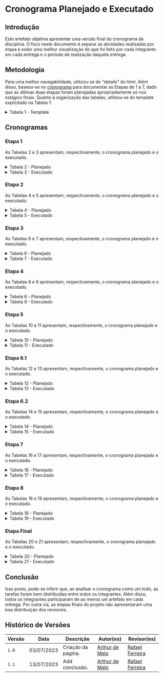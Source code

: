 # Cronograma Planejado e Executado

## Introdução

Este artefato objetiva apresentar uma versão final do cronograma da disciplina. O foco neste documento é separar as atividades realizadas por etapa e exibir uma melhor visualização do que foi feito por cada integrante em cada entrega e o período de realização daquela entrega.

## Metodologia

Para uma melhor navegabilidade, utilizou-se do "details" do html. Além disso, baseou-se no [cronograma](https://interacao-humano-computador.github.io/2023.1-BilheteriaDigital/planejamento/cronograma/) para documentar as Etapas de 1 a 7, dado que as últimas duas etapas foram planejadas apropriadamente só nos estágios finais. Quanto à organização das tabelas, utilizou-se do template explicitado na Tabela 1:

<details>

<summary> Tabela 1 - Template </summary>

<center>

<table>
    <tr>
        <td><b><a href = "https://github.com/arthurmlv">Arthur de Melo</b></td>
        <td><b><a href = "https://github.com/dougalvs">Douglas Alves</b></td>
        <td><b><a href = "https://github.com/g16c">Gabriel Campello</b></td>
        <td><b><a href = "https://github.com/manuziny">Geovanna Maciel</b></td>
        <td><b><a href = "https://github.com/mathonaut">Matheus Henrique</b></td>
        <td><b><a href = "https://github.com/rafaelclg0">Rafael Ferreira</b></td>
    </tr>
    <tr>
        <td><b>Execução</b></td>
        <td></td>
        <td></td>
        <td></td>
        <td>Início: <b>Data de início</b></td>
        <td>Fim: <b>Data de fim</b></td>
    </tr>
    <tr>
        <td>Atividade realizada(s).</td>
        <td>-</td>
        <td>-</td>
        <td>-</td>
        <td>-</td>
        <td>-</td>
    </tr>
    <tr>
        <td><b>Revisão</b></td>
        <td></td>
        <td></td>
        <td></td>
        <td>Início: <b>Data de início</b></td>
        <td>Fim: <b>Data de fim</b></td>
    </tr>
    <tr>
        <td>Atividade revisada(s).</td>
        <td>-</td></td>
        <td>-</td>
        <td>-</td>
        <td>-</td>
        <td>-</td>
    </tr>
</table>

<font>Fonte: <a href='https://github.com/arthurmlv'>Arthur de Melo</a></font>

</center>

</details>

## Cronogramas

### Etapa 1

As Tabelas 2 e 3 apresentam, respectivamente, o cronograma planejado e o executado.

<details>

<summary> Tabela 2 - Planejado </summary>

<center>

<table>
    <tr>
        <td><b><a href = "https://github.com/arthurmlv">Arthur de Melo</b></td>
        <td><b><a href = "https://github.com/dougalvs">Douglas Alves</b></td>
        <td><b><a href = "https://github.com/g16c">Gabriel Campello</b></td>
        <td><b><a href = "https://github.com/manuziny">Geovanna Maciel</b></td>
        <td><b><a href = "https://github.com/mathonaut">Matheus Henrique</b></td>
        <td><b><a href = "https://github.com/rafaelclg0">Rafael Ferreira</b></td>
    </tr>
    <tr>
        <td><b>Execução</b></td>
        <td></td>
        <td></td>
        <td></td>
        <td>Início: <b>28/03/2023</b></td>
        <td>Fim: <b>22/04/2023</b></td>
    </tr>
    <tr>
        <td><a href = "https://interacao-humano-computador.github.io/2023.1-BilheteriaDigital/planejamento/ferramentas/">Selecionar ferramentas do projeto</a>; <br> <a href = "https://interacao-humano-computador.github.io/2023.1-BilheteriaDigital/planejamento/sites-avaliados/">Selecionar site</a>.</td>
        <td><a href = "https://interacao-humano-computador.github.io/2023.1-BilheteriaDigital/planejamento/processo-design/">Processo de design</a>; <br> <a href = "https://interacao-humano-computador.github.io/2023.1-BilheteriaDigital/planejamento/sites-avaliados/">Selecionar site</a>.</td>
        <td><a href = "https://interacao-humano-computador.github.io/2023.1-BilheteriaDigital/planejamento/cronograma/">Criação do cronograma</a>; <br> <a href = "https://interacao-humano-computador.github.io/2023.1-BilheteriaDigital/">Documentar equipe</a>; <br> <a href = "">Selecionar site</a>.</td>
        <td><a href = "https://interacao-humano-computador.github.io/2023.1-BilheteriaDigital/planejamento/cronograma/">Criação do cronograma</a>; <br> <a href = "https://interacao-humano-computador.github.io/2023.1-BilheteriaDigital/planejamento/sites-avaliados/">Selecionar site</a>.</td>
        <td><a href = "https://interacao-humano-computador.github.io/2023.1-BilheteriaDigital/planejamento/processo-design/">Processo de design</a>; <br> <a href = "https://interacao-humano-computador.github.io/2023.1-BilheteriaDigital/planejamento/ferramentas/">Selecionar ferramentas do projeto</a>; <br> <a href = "https://interacao-humano-computador.github.io/2023.1-BilheteriaDigital/planejamento/sites-avaliados/">Selecionar site</a>.</td>
        <td><a href = "https://interacao-humano-computador.github.io/2023.1-BilheteriaDigital/">Implementar gitpage</a>; <br> <a href = "https://interacao-humano-computador.github.io/2023.1-BilheteriaDigital/planejamento/sites-avaliados/">Selecionar site</a>.</td>
    </tr>
    <tr>
        <td><b>Revisão</b></td>
        <td></td>
        <td></td>
        <td></td>
        <td>Início: <b>09/04/2023</b></td>
        <td>Fim: <b>23/04/2023</b></td>
    </tr>
    <tr>
        <td>-</td>
        <td><a href = "https://interacao-humano-computador.github.io/2023.1-BilheteriaDigital/planejamento/sites-avaliados/">Selecionar site</a>.</td></td>
        <td><a href = "https://interacao-humano-computador.github.io/2023.1-BilheteriaDigital/">Documentar equipe</a>.</td>
        <td><a href = "https://interacao-humano-computador.github.io/2023.1-BilheteriaDigital/">Implementar gitpage</a>; <br> <a href = "https://interacao-humano-computador.github.io/2023.1-BilheteriaDigital/planejamento/processo-design/">Processo de design</a>; <br> <a href = "https://interacao-humano-computador.github.io/2023.1-BilheteriaDigital/planejamento/ferramentas/">Selecionar ferramentas do projeto</a>.</td>
        <td><a href = "https://interacao-humano-computador.github.io/2023.1-BilheteriaDigital/planejamento/cronograma/">Criação do cronograma</a>.</td>
        <td><a href = "https://interacao-humano-computador.github.io/2023.1-BilheteriaDigital/planejamento/sites-avaliados/">Selecionar site</a>.</td>
    </tr>
</table>

<font>Fonte: <a href='https://github.com/arthurmlv'>Arthur de Melo</a></font>

</center>

</details>

<details>

<summary> Tabela 3 - Executado </summary>

<center>

<table>
    <tr>
        <td><b><a href = "https://github.com/arthurmlv">Arthur de Melo</b></td>
        <td><b><a href = "https://github.com/dougalvs">Douglas Alves</b></td>
        <td><b><a href = "https://github.com/g16c">Gabriel Campello</b></td>
        <td><b><a href = "https://github.com/manuziny">Geovanna Maciel</b></td>
        <td><b><a href = "https://github.com/mathonaut">Matheus Henrique</b></td>
        <td><b><a href = "https://github.com/rafaelclg0">Rafael Ferreira</b></td>
    </tr>
    <tr>
        <td><b>Execução</b><br><b>28/03-22/04</b></td>
        <td></td>
        <td></td>
        <td></td>
        <td>Início: <b>28/03/2023</b></td>
        <td>Fim: <b>22/04/2023</b></td>
    </tr>
    <tr>
        <td><a href = "https://interacao-humano-computador.github.io/2023.1-BilheteriaDigital/planejamento/metodologia/">Documentar metodologia</a>; <br> <a href = "https://interacao-humano-computador.github.io/2023.1-BilheteriaDigital/planejamento/ferramentas/">Selecionar ferramentas do projeto</a>; <br> <a href = "https://interacao-humano-computador.github.io/2023.1-BilheteriaDigital/planejamento/sites-avaliados/">Selecionar site</a>.</td>
        <td><a href = "https://interacao-humano-computador.github.io/2023.1-BilheteriaDigital/planejamento/processo-design/">Processo de design</a>; <br> <a href = "https://interacao-humano-computador.github.io/2023.1-BilheteriaDigital/planejamento/sites-avaliados/">Selecionar site</a>.</td>
        <td><a href = "https://interacao-humano-computador.github.io/2023.1-BilheteriaDigital/planejamento/cronograma/">Criação do cronograma</a>; <br> <a href = "https://interacao-humano-computador.github.io/2023.1-BilheteriaDigital/">Documentar equipe</a>; <br> <a href = "">Selecionar site</a>.</td>
        <td><a href = "https://interacao-humano-computador.github.io/2023.1-BilheteriaDigital/planejamento/cronograma/">Criação do cronograma</a>; <br> <a href = "https://interacao-humano-computador.github.io/2023.1-BilheteriaDigital/planejamento/sites-avaliados/">Selecionar site</a>.</td>
        <td><a href = "https://interacao-humano-computador.github.io/2023.1-BilheteriaDigital/planejamento/processo-design/">Processo de design</a>; <br> <a href = "https://interacao-humano-computador.github.io/2023.1-BilheteriaDigital/planejamento/ferramentas/">Selecionar ferramentas do projeto</a>; <br> <a href = "https://interacao-humano-computador.github.io/2023.1-BilheteriaDigital/planejamento/sites-avaliados/">Selecionar site</a>.</td>
        <td><a href = "https://interacao-humano-computador.github.io/2023.1-BilheteriaDigital/">Implementar gitpage</a>; <br> <a href = "https://interacao-humano-computador.github.io/2023.1-BilheteriaDigital/planejamento/sites-avaliados/">Selecionar site</a>.</td>
    </tr>
    <tr>
        <td><b>Revisão</b></td>
        <td></td>
        <td></td>
        <td></td>
        <td>Início: <b>09/04/2023</b></td>
        <td>Fim: <b>23/04/2023</b></td>
    </tr>
    <tr>
        <td>-</td>
        <td><a href = "https://interacao-humano-computador.github.io/2023.1-BilheteriaDigital/planejamento/sites-avaliados/">Selecionar site</a>.</td></td>
        <td><a href = "https://interacao-humano-computador.github.io/2023.1-BilheteriaDigital/">Documentar equipe</a>.</td>
        <td><a href = "https://interacao-humano-computador.github.io/2023.1-BilheteriaDigital/">Implementar gitpage</a>; <br> <a href = "https://interacao-humano-computador.github.io/2023.1-BilheteriaDigital/planejamento/processo-design/">Processo de design</a>; <br> <a href = "https://interacao-humano-computador.github.io/2023.1-BilheteriaDigital/planejamento/ferramentas/">Selecionar ferramentas do projeto</a>.</td>
        <td><a href = "https://interacao-humano-computador.github.io/2023.1-BilheteriaDigital/planejamento/metodologia/">Documentar metodologia</a>; <br> <a href = "https://interacao-humano-computador.github.io/2023.1-BilheteriaDigital/planejamento/cronograma/">Criação do cronograma</a>.</td>
        <td><a href = "https://interacao-humano-computador.github.io/2023.1-BilheteriaDigital/planejamento/metodologia/">Documentar metodologia</a>; <br> <a href = "https://interacao-humano-computador.github.io/2023.1-BilheteriaDigital/planejamento/sites-avaliados/">Selecionar site</a>.</td>
    </tr>

</table>

<font>Fonte: <a href='https://github.com/arthurmlv'>Arthur de Melo</a></font>

</center>

</details>

### Etapa 2

As Tabelas 4 e 5 apresentam, respectivamente, o cronograma planejado e o executado.

<details>

<summary> Tabela 4 - Planejado </summary>

<center>

<table>
    <tr>
        <td><b><a href = "https://github.com/arthurmlv">Arthur de Melo</b></td>
        <td><b><a href = "https://github.com/dougalvs">Douglas Alves</b></td>
        <td><b><a href = "https://github.com/g16c">Gabriel Campello</b></td>
        <td><b><a href = "https://github.com/manuziny">Geovanna Maciel</b></td>
        <td><b><a href = "https://github.com/mathonaut">Matheus Henrique</b></td>
        <td><b><a href = "https://github.com/rafaelclg0">Rafael Ferreira</b></td>
    </tr>
    <tr>
        <td><b>Execução</b></td>
        <td></td>
        <td></td>
        <td></td>
        <td>Início: <b>21/04/2023</b></td>
        <td>Fim: <b>01/05/2023</b></td>
    </tr>
    <tr>
        <td><a href = "https://interacao-humano-computador.github.io/2023.1-BilheteriaDigital/analise-de-requisitos/aspectos-eticos/">Aspectos éticos</a>.</td>
        <td><a href = "https://interacao-humano-computador.github.io/2023.1-BilheteriaDigital/analise-de-requisitos/aspectos-eticos/">Aspectos éticos</a>; <br> <a href = "https://interacao-humano-computador.github.io/2023.1-BilheteriaDigital/analise-de-requisitos/analise-de-tarefas/hta/">Análise de tarefas</a>.</td>
        <td><a href = "https://interacao-humano-computador.github.io/2023.1-BilheteriaDigital/analise-de-requisitos/personas/">Personas</a>.</td>
        <td><a href = "https://interacao-humano-computador.github.io/2023.1-BilheteriaDigital/analise-de-requisitos/perfil-usuario/">Perfil de usuário</a>; <br> <a href = "https://interacao-humano-computador.github.io/2023.1-BilheteriaDigital/analise-de-requisitos/analise-de-tarefas/hta/">Análise de tarefas</a>. </td>
        <td><a href = "https://interacao-humano-computador.github.io/2023.1-BilheteriaDigital/analise-de-requisitos/aspectos-eticos/">Aspectos éticos</a>.</td>
        <td><a href = "https://interacao-humano-computador.github.io/2023.1-BilheteriaDigital/analise-de-requisitos/personas/">Personas</a>.</td>
    </tr>
    <tr>
        <td><b>Revisão</b></td>
        <td></td>
        <td></td>
        <td></td>
        <td>Início: <b>24/04/2023</b></td>
        <td>Fim: <b>02/05/2023</b></td>
    </tr>
    <tr>
        <td><a href = "https://interacao-humano-computador.github.io/2023.1-BilheteriaDigital/analise-de-requisitos/analise-de-tarefas/hta/">Análise de tarefas</a>.</td>
        <td><a href = "https://interacao-humano-computador.github.io/2023.1-BilheteriaDigital/analise-de-requisitos/perfil-usuario/">Perfil de usuário</a>.</td>
        <td><a href = "https://interacao-humano-computador.github.io/2023.1-BilheteriaDigital/analise-de-requisitos/aspectos-eticos/">Aspectos éticos</a>.</td>
        <td><a href = "https://interacao-humano-computador.github.io/2023.1-BilheteriaDigital/analise-de-requisitos/aspectos-eticos/">Aspectos éticos</a>.</td>
        <td><a href = "https://interacao-humano-computador.github.io/2023.1-BilheteriaDigital/analise-de-requisitos/personas/">Personas</a>.</td>
        <td>-</td>
    </tr>
</table>

<font>Fonte: <a href='https://github.com/arthurmlv'>Arthur de Melo</a></font>

</center>

</details>

<details>

<summary> Tabela 5 - Executado </summary>

<center>

<table>
    <tr>
        <td><b><a href = "https://github.com/arthurmlv">Arthur de Melo</b></td>
        <td><b><a href = "https://github.com/dougalvs">Douglas Alves</b></td>
        <td><b><a href = "https://github.com/g16c">Gabriel Campello</b></td>
        <td><b><a href = "https://github.com/manuziny">Geovanna Maciel</b></td>
        <td><b><a href = "https://github.com/mathonaut">Matheus Henrique</b></td>
        <td><b><a href = "https://github.com/rafaelclg0">Rafael Ferreira</b></td>
    </tr>
    <tr>
        <td><b>Execução</b></td>
        <td></td>
        <td></td>
        <td></td>
        <td>Início: <b>01/05/2023</b></td>
        <td>Fim: <b>07/05/2023</b></td>
    </tr>
    <tr>
        <td><a href = "https://interacao-humano-computador.github.io/2023.1-BilheteriaDigital/analise-de-requisitos/aspectos-eticos/">Aspectos éticos</a>.</td>
        <td><a href = "https://interacao-humano-computador.github.io/2023.1-BilheteriaDigital/analise-de-requisitos/aspectos-eticos/">Aspectos éticos</a>; <br> <a href = "https://interacao-humano-computador.github.io/2023.1-BilheteriaDigital/analise-de-requisitos/analise-de-tarefas/hta/">Análise de tarefas HTA e GOMS</a>.</td>
        <td><a href = "https://interacao-humano-computador.github.io/2023.1-BilheteriaDigital/analise-de-requisitos/aspectos-eticos/">Aspectos éticos</a>; <br> <a href = "https://interacao-humano-computador.github.io/2023.1-BilheteriaDigital/analise-de-requisitos/perfil-usuario/">Perfil de usuário</a>.</td>
        <td><a href = "https://interacao-humano-computador.github.io/2023.1-BilheteriaDigital/analise-de-requisitos/analise-de-tarefas/hta/">Análise de tarefas HTA e GOMS</a>; <br> <a href = "https://interacao-humano-computador.github.io/2023.1-BilheteriaDigital/analise-de-requisitos/perfil-usuario/">Perfil de usuário</a>.</td>
        <td><a href = "https://interacao-humano-computador.github.io/2023.1-BilheteriaDigital/analise-de-requisitos/personas/">Personas</a>.</td>
        <td><a href = "https://interacao-humano-computador.github.io/2023.1-BilheteriaDigital/analise-de-requisitos/personas/">Personas</a>.</td>
    </tr>
    <tr>
        <td><b>Revisão</b></td>
        <td></td>
        <td></td>
        <td></td>
        <td>Início: <b>03/05/2023</b></td>
        <td>Fim: <b>08/05/2023</b></td>
    </tr>
    <tr>
        <td><a href = "https://interacao-humano-computador.github.io/2023.1-BilheteriaDigital/analise-de-requisitos/analise-de-tarefas/hta/">Análise de tarefas HTA e GOMS</a>.</td>
        <td>-</td>
        <td>-</td>
        <td><a href = "https://interacao-humano-computador.github.io/2023.1-BilheteriaDigital/analise-de-requisitos/personas/">Personas</a>.</td>
        <td><a href = "https://interacao-humano-computador.github.io/2023.1-BilheteriaDigital/analise-de-requisitos/aspectos-eticos/">Aspectos éticos</a>.</td>
        <td><a href = "https://interacao-humano-computador.github.io/2023.1-BilheteriaDigital/analise-de-requisitos/perfil-usuario/">Perfil de usuário</a>.</td>
    </tr>
</table>

<font>Fonte: <a href='https://github.com/arthurmlv'>Arthur de Melo</a></font>

</center>

</details>

### Etapa 3

As Tabelas 6 e 7 apresentam, respectivamente, o cronograma planejado e o executado.

<details>

<summary> Tabela 6 - Planejado </summary>

<center>

<table>
    <tr>
        <td><b><a href = "https://github.com/arthurmlv">Arthur de Melo</b></td>
        <td><b><a href = "https://github.com/dougalvs">Douglas Alves</b></td>
        <td><b><a href = "https://github.com/g16c">Gabriel Campello</b></td>
        <td><b><a href = "https://github.com/manuziny">Geovanna Maciel</b></td>
        <td><b><a href = "https://github.com/mathonaut">Matheus Henrique</b></td>
        <td><b><a href = "https://github.com/rafaelclg0">Rafael Ferreira</b></td>
    </tr>
    <tr>
        <td><b>Execução</b></td>
        <td></td>
        <td></td>
        <td></td>
        <td>Início: <b>10/05/2023</b></td>
        <td>Fim: <b>14/05/2023</b></td>
    </tr>
    <tr>
        <td><a href = "https://interacao-humano-computador.github.io/2023.1-BilheteriaDigital/analise-de-requisitos/principios/">Princípios gerais</a>.</td>
        <td><a href = "https://interacao-humano-computador.github.io/2023.1-BilheteriaDigital/analise-de-requisitos/guia-de-estilo/">Guia de estilo</a>.</td>
        <td><a href = "https://interacao-humano-computador.github.io/2023.1-BilheteriaDigital/analise-de-requisitos/principios/">Princípios gerais</a>.</td>
        <td><a href = "https://interacao-humano-computador.github.io/2023.1-BilheteriaDigital/analise-de-requisitos/guia-de-estilo/">Guia de estilo</a>.</td>
        <td><a href = "https://interacao-humano-computador.github.io/2023.1-BilheteriaDigital/analise-de-requisitos/metas-usabilidade/">Metas de usabilidade</a>.</td>
        <td><a href = "https://interacao-humano-computador.github.io/2023.1-BilheteriaDigital/analise-de-requisitos/metas-usabilidade/">Metas de usabilidade</a>.</td>
    </tr>
    <tr>
        <td><b>Revisão</b></td>
        <td></td>
        <td></td>
        <td></td>
        <td>Início: <b>13/05/2023</b></td>
        <td>Fim: <b>15/05/2023</b></td>
    </tr>
    <tr>
        <td><a href = "https://interacao-humano-computador.github.io/2023.1-BilheteriaDigital/analise-de-requisitos/metas-usabilidade/">Metas de usabilidade</a>.</td>
        <td><a href = "https://interacao-humano-computador.github.io/2023.1-BilheteriaDigital/analise-de-requisitos/principios/">Princípios gerais</a>.</td>
        <td><a href = "https://interacao-humano-computador.github.io/2023.1-BilheteriaDigital/analise-de-requisitos/metas-usabilidade/">Metas de usabilidade</a>.</td>
        <td><a href = "https://interacao-humano-computador.github.io/2023.1-BilheteriaDigital/analise-de-requisitos/principios/">Princípios gerais</a>.</td>
        <td><a href = "https://interacao-humano-computador.github.io/2023.1-BilheteriaDigital/analise-de-requisitos/guia-de-estilo/">Guia de estilo</a>.</td>
        <td><a href = "https://interacao-humano-computador.github.io/2023.1-BilheteriaDigital/analise-de-requisitos/guia-de-estilo/">Guia de estilo</a>.</td>
    </tr>
</table>

<font>Fonte: <a href='https://github.com/arthurmlv'>Arthur de Melo</a></font>

</center>

</details>

<details>

<summary> Tabela 7 - Executado </summary>

<center>

<table>
    <tr>
        <td><b><a href = "https://github.com/arthurmlv">Arthur de Melo</b></td>
        <td><b><a href = "https://github.com/dougalvs">Douglas Alves</b></td>
        <td><b><a href = "https://github.com/g16c">Gabriel Campello</b></td>
        <td><b><a href = "https://github.com/manuziny">Geovanna Maciel</b></td>
        <td><b><a href = "https://github.com/mathonaut">Matheus Henrique</b></td>
        <td><b><a href = "https://github.com/rafaelclg0">Rafael Ferreira</b></td>
    </tr>
    <tr>
        <td><b>Execução</b></td>
        <td></td>
        <td></td>
        <td></td>
        <td>Início: <b>10/05/2023</b></td>
        <td>Fim: <b>14/05/2023</b></td>
    </tr>
        <td><a href = "https://interacao-humano-computador.github.io/2023.1-BilheteriaDigital/analise-de-requisitos/principios/">Princípios gerais</a>.</td>
        <td><a href = "https://interacao-humano-computador.github.io/2023.1-BilheteriaDigital/analise-de-requisitos/guia-de-estilo/">Guia de estilo</a>.</td>
        <td><a href = "https://interacao-humano-computador.github.io/2023.1-BilheteriaDigital/analise-de-requisitos/principios/">Princípios gerais</a>.</td>
        <td><a href = "https://interacao-humano-computador.github.io/2023.1-BilheteriaDigital/analise-de-requisitos/guia-de-estilo/">Guia de estilo</a>.</td>
        <td><a href = "https://interacao-humano-computador.github.io/2023.1-BilheteriaDigital/analise-de-requisitos/metas-usabilidade/">Metas de usabilidade</a>.</td>
        <td><a href = "https://interacao-humano-computador.github.io/2023.1-BilheteriaDigital/analise-de-requisitos/metas-usabilidade/">Metas de usabilidade</a>.</td>
    </tr>
    <tr>
        <td><b>Revisão</b></td>
        <td></td>
        <td></td>
        <td></td>
        <td>Início: <b>13/05/2023</b></td>
        <td>Fim: <b>15/05/2023</b></td>
    </tr>
    <tr>
        <td><a href = "https://interacao-humano-computador.github.io/2023.1-BilheteriaDigital/analise-de-requisitos/metas-usabilidade/">Metas de usabilidade</a>.</td>
        <td><a href = "https://interacao-humano-computador.github.io/2023.1-BilheteriaDigital/analise-de-requisitos/principios/">Princípios gerais</a>.</td>
        <td><a href = "https://interacao-humano-computador.github.io/2023.1-BilheteriaDigital/analise-de-requisitos/metas-usabilidade/">Metas de usabilidade</a>.</td>
        <td><a href = "https://interacao-humano-computador.github.io/2023.1-BilheteriaDigital/analise-de-requisitos/principios/">Princípios gerais</a>.</td>
        <td><a href = "https://interacao-humano-computador.github.io/2023.1-BilheteriaDigital/analise-de-requisitos/guia-de-estilo/">Guia de estilo</a>.</td>
        <td><a href = "https://interacao-humano-computador.github.io/2023.1-BilheteriaDigital/analise-de-requisitos/guia-de-estilo/">Guia de estilo</a>.</td>
    </tr>
</table>

<font>Fonte: <a href='https://github.com/arthurmlv'>Arthur de Melo</a></font>

</center>

</details>

### Etapa 4

As Tabelas 8 e 9 apresentam, respectivamente, o cronograma planejado e o executado.

<details>

<summary> Tabela 8 - Planejado </summary>

<center>

<table>
    <tr>
        <td><b><a href = "https://github.com/arthurmlv">Arthur de Melo</b></td>
        <td><b><a href = "https://github.com/dougalvs">Douglas Alves</b></td>
        <td><b><a href = "https://github.com/g16c">Gabriel Campello</b></td>
        <td><b><a href = "https://github.com/manuziny">Geovanna Maciel</b></td>
        <td><b><a href = "https://github.com/mathonaut">Matheus Henrique</b></td>
        <td><b><a href = "https://github.com/rafaelclg0">Rafael Ferreira</b></td>
    </tr>
    <tr>
        <td><b>Execução</b></td>
        <td></td>
        <td></td>
        <td></td>
        <td>Início: <b>28/03/2023</b></td>
        <td>Fim: <b>22/04/2023</b></td>
    </tr>
    <tr>
        <td><a href = "https://interacao-humano-computador.github.io/2023.1-BilheteriaDigital/design-avaliacao-desenvolvimento/nivel-1/storyboard-dad/planejamento-avaliavao-sb/">Planejamento da avaliação do storyboard</a>.</td>
        <td><a href = "https://interacao-humano-computador.github.io/2023.1-BilheteriaDigital/design-avaliacao-desenvolvimento/nivel-1/storyboard-dad/planejamento-relato-resultados-sb/">Planejamento do relato dos resultados do storyboard</a>.</td>
        <td><a href = "https://interacao-humano-computador.github.io/2023.1-BilheteriaDigital/design-avaliacao-desenvolvimento/nivel-1/storyboard-dad/planejamento-relato-resultados-sb/">Planejamento do relato dos resultados do storyboard</a>.</td>
        <td><a href = "https://interacao-humano-computador.github.io/2023.1-BilheteriaDigital/design-avaliacao-desenvolvimento/nivel-1/analise-de-tarefas-dad/planejamento-avaliavao-at/">Planejamento da avaliação da análise de tarefas</a>; <br> <a href = "https://interacao-humano-computador.github.io/2023.1-BilheteriaDigital/design-avaliacao-desenvolvimento/nivel-1/analise-de-tarefas-dad/planejamento-relato-resultados-at/">Planejamento do relato dos resultados da avaliação da análise de tarefas</a>.</td>
        <td><a href = "https://interacao-humano-computador.github.io/2023.1-BilheteriaDigital/design-avaliacao-desenvolvimento/nivel-1/analise-de-tarefas-dad/planejamento-avaliavao-at/">Planejamento da avaliação da análise de tarefas</a>.</td>
        <td><a href = "https://interacao-humano-computador.github.io/2023.1-BilheteriaDigital/design-avaliacao-desenvolvimento/nivel-1/storyboard-dad/planejamento-avaliavao-sb/">Planejamento da avaliação do storyboard</a>.</td>
    </tr>
    <tr>
        <td><b>Revisão</b></td>
        <td></td>
        <td></td>
        <td></td>
        <td>Início: <b>09/04/2023</b></td>
        <td>Fim: <b>23/04/2023</b></td>
    </tr>
    <tr>
        <td><a href = "https://interacao-humano-computador.github.io/2023.1-BilheteriaDigital/design-avaliacao-desenvolvimento/nivel-1/analise-de-tarefas-dad/planejamento-avaliavao-at/">Planejamento da avaliação da análise de tarefas</a>.</td>
        <td><a href = "https://interacao-humano-computador.github.io/2023.1-BilheteriaDigital/design-avaliacao-desenvolvimento/nivel-1/storyboard-dad/planejamento-avaliavao-sb/">Planejamento da avaliação do storyboard</a>.</td>
        <td><a href = "https://interacao-humano-computador.github.io/2023.1-BilheteriaDigital/design-avaliacao-desenvolvimento/nivel-1/storyboard-dad/planejamento-avaliavao-sb/">Planejamento da avaliação do storyboard</a>.</td>
        <td><a href = "https://interacao-humano-computador.github.io/2023.1-BilheteriaDigital/design-avaliacao-desenvolvimento/nivel-1/storyboard-dad/planejamento-relato-resultados-sb/">Planejamento do relato dos resultados do storyboard</a>.</td>
        <td><a href = "https://interacao-humano-computador.github.io/2023.1-BilheteriaDigital/design-avaliacao-desenvolvimento/nivel-1/analise-de-tarefas-dad/planejamento-relato-resultados-at/">Planejamento do relato dos resultados da avaliação da análise de tarefas</a>.</td>
        <td><a href = "https://interacao-humano-computador.github.io/2023.1-BilheteriaDigital/design-avaliacao-desenvolvimento/nivel-1/analise-de-tarefas-dad/planejamento-avaliavao-at/">Planejamento da avaliação da análise de tarefas</a>; <a href = "https://interacao-humano-computador.github.io/2023.1-BilheteriaDigital/design-avaliacao-desenvolvimento/nivel-1/storyboard-dad/planejamento-relato-resultados-sb/">Planejamento do relato dos resultados do storyboard</a>.</td>
    </tr>
</table>

<font>Fonte: <a href='https://github.com/arthurmlv'>Arthur de Melo</a></font>

</center>

</details>

<details>

<summary> Tabela 9 - Executado </summary>

<center>

<table>
    <tr>
        <td><b><a href = "https://github.com/arthurmlv">Arthur de Melo</b></td>
        <td><b><a href = "https://github.com/dougalvs">Douglas Alves</b></td>
        <td><b><a href = "https://github.com/g16c">Gabriel Campello</b></td>
        <td><b><a href = "https://github.com/manuziny">Geovanna Maciel</b></td>
        <td><b><a href = "https://github.com/mathonaut">Matheus Henrique</b></td>
        <td><b><a href = "https://github.com/rafaelclg0">Rafael Ferreira</b></td>
    </tr>
    <tr>
        <td><b>Execução</b></td>
        <td></td>
        <td></td>
        <td></td>
        <td>Início: <b>28/03/2023</b></td>
        <td>Fim: <b>22/04/2023</b></td>
    </tr>
    <tr>
        <td><a href = "https://interacao-humano-computador.github.io/2023.1-BilheteriaDigital/design-avaliacao-desenvolvimento/nivel-1/storyboard-dad/planejamento-avaliavao-sb/">Planejamento da avaliação do storyboard</a>.</td>
        <td><a href = "https://interacao-humano-computador.github.io/2023.1-BilheteriaDigital/design-avaliacao-desenvolvimento/nivel-1/storyboard-dad/planejamento-relato-resultados-sb/">Planejamento do relato dos resultados do storyboard</a>.</td>
        <td><a href = "https://interacao-humano-computador.github.io/2023.1-BilheteriaDigital/design-avaliacao-desenvolvimento/nivel-1/storyboard-dad/planejamento-relato-resultados-sb/">Planejamento do relato dos resultados do storyboard</a>.</td>
        <td><a href = "https://interacao-humano-computador.github.io/2023.1-BilheteriaDigital/design-avaliacao-desenvolvimento/nivel-1/analise-de-tarefas-dad/planejamento-avaliavao-at/">Planejamento da avaliação da análise de tarefas</a>; <br> <a href = "https://interacao-humano-computador.github.io/2023.1-BilheteriaDigital/design-avaliacao-desenvolvimento/nivel-1/analise-de-tarefas-dad/planejamento-relato-resultados-at/">Planejamento do relato dos resultados da avaliação da análise de tarefas</a>.</td>
        <td><a href = "https://interacao-humano-computador.github.io/2023.1-BilheteriaDigital/design-avaliacao-desenvolvimento/nivel-1/analise-de-tarefas-dad/planejamento-avaliavao-at/">Planejamento da avaliação da análise de tarefas</a>.</td>
        <td><a href = "https://interacao-humano-computador.github.io/2023.1-BilheteriaDigital/design-avaliacao-desenvolvimento/nivel-1/storyboard-dad/planejamento-avaliavao-sb/">Planejamento da avaliação do storyboard</a>.</td>
    </tr>
    <tr>
        <td><b>Revisão</b></td>
        <td></td>
        <td></td>
        <td></td>
        <td>Início: <b>09/04/2023</b></td>
        <td>Fim: <b>23/04/2023</b></td>
    </tr>
    <tr>
        <td><a href = "https://interacao-humano-computador.github.io/2023.1-BilheteriaDigital/design-avaliacao-desenvolvimento/nivel-1/analise-de-tarefas-dad/planejamento-avaliavao-at/">Planejamento da avaliação da análise de tarefas</a>.</td>
        <td><a href = "https://interacao-humano-computador.github.io/2023.1-BilheteriaDigital/design-avaliacao-desenvolvimento/nivel-1/storyboard-dad/planejamento-avaliavao-sb/">Planejamento da avaliação do storyboard</a>.</td>
        <td><a href = "https://interacao-humano-computador.github.io/2023.1-BilheteriaDigital/design-avaliacao-desenvolvimento/nivel-1/storyboard-dad/planejamento-avaliavao-sb/">Planejamento da avaliação do storyboard</a>.</td>
        <td><a href = "https://interacao-humano-computador.github.io/2023.1-BilheteriaDigital/design-avaliacao-desenvolvimento/nivel-1/storyboard-dad/planejamento-relato-resultados-sb/">Planejamento do relato dos resultados do storyboard</a>.</td>
        <td><a href = "https://interacao-humano-computador.github.io/2023.1-BilheteriaDigital/design-avaliacao-desenvolvimento/nivel-1/analise-de-tarefas-dad/planejamento-relato-resultados-at/">Planejamento do relato dos resultados da avaliação da análise de tarefas</a>.</td>
        <td><a href = "https://interacao-humano-computador.github.io/2023.1-BilheteriaDigital/design-avaliacao-desenvolvimento/nivel-1/analise-de-tarefas-dad/planejamento-avaliavao-at/">Planejamento da avaliação da análise de tarefas</a>; <a href = "https://interacao-humano-computador.github.io/2023.1-BilheteriaDigital/design-avaliacao-desenvolvimento/nivel-1/storyboard-dad/planejamento-relato-resultados-sb/">Planejamento do relato dos resultados do storyboard</a>.</td>
    </tr>
</table>

<font>Fonte: <a href='https://github.com/arthurmlv'>Arthur de Melo</a></font>

</center>

</details>


### Etapa 5

As Tabelas 10 e 11 apresentam, respectivamente, o cronograma planejado e o executado.

<details>

<summary> Tabela 10 - Planejado </summary>

<center>

<table>
    <tr>
        <td><b><a href = "https://github.com/arthurmlv">Arthur de Melo</b></td>
        <td><b><a href = "https://github.com/dougalvs">Douglas Alves</b></td>
        <td><b><a href = "https://github.com/g16c">Gabriel Campello</b></td>
        <td><b><a href = "https://github.com/manuziny">Geovanna Maciel</b></td>
        <td><b><a href = "https://github.com/mathonaut">Matheus Henrique</b></td>
        <td><b><a href = "https://github.com/rafaelclg0">Rafael Ferreira</b></td>
    </tr>
    <tr>
        <td><b>Execução</b></td>
        <td></td>
        <td></td>
        <td></td>
        <td>Início: <b>23/05/2023</b></td>
        <td>Fim: <b>28/05/2023</b></td>
    </tr>
    <tr>
        <td><a href = "https://interacao-humano-computador.github.io/2023.1-BilheteriaDigital/design-avaliacao-desenvolvimento/nivel-2/prototipo-papel-dad/planejamento-relato-resultados-pp/">Planejamento do relato de resultados da avaliação do protótipo de papel</a>.</td>
        <td><a href = "https://interacao-humano-computador.github.io/2023.1-BilheteriaDigital/design-avaliacao-desenvolvimento/nivel-2/prototipo-papel-dad/planejamento-avaliacao-pp/">Planejamento da avaliação do protótipo de papel</a>.</td>
        <td><a href = "https://interacao-humano-computador.github.io/2023.1-BilheteriaDigital/design-avaliacao-desenvolvimento/nivel-1/storyboard-dad/relato-resultado-storyboard/#metodo-de-avaliacao">Relato dos resultados do storyboard</a>.</td>
        <td><a href = "https://interacao-humano-computador.github.io/2023.1-BilheteriaDigital/design-avaliacao-desenvolvimento/nivel-1/analise-de-tarefas-dad/resultado-relato-analise-de-tarefas/">Relato dos resultados da análise de tarefas</a>.</td>
        <td><a href = "https://interacao-humano-computador.github.io/2023.1-BilheteriaDigital/design-avaliacao-desenvolvimento/nivel-1/analise-de-tarefas-dad/resultado-relato-analise-de-tarefas/">Relato dos resultados da análise de tarefas</a>.</td>
        <td><a href = "https://interacao-humano-computador.github.io/2023.1-BilheteriaDigital/design-avaliacao-desenvolvimento/nivel-2/prototipo-papel-dad/planejamento-avaliacao-pp/">Planejamento da avaliação do protótipo de papel</a>.</td>
    </tr>
    <tr>
        <td><b>Revisão</b></td>
        <td></td>
        <td></td>
        <td></td>
        <td>Início: <b>24/05/2023</b></td>
        <td>Fim: <b>29/05/2023</b></td>
    </tr>
    <tr>
        <td><a href = "https://interacao-humano-computador.github.io/2023.1-BilheteriaDigital/design-avaliacao-desenvolvimento/nivel-1/storyboard-dad/relato-resultado-storyboard/#metodo-de-avaliacao">Relato do resultado do storyboard</a>.</td>
        <td><a href = "https://interacao-humano-computador.github.io/2023.1-BilheteriaDigital/design-avaliacao-desenvolvimento/nivel-1/analise-de-tarefas-dad/resultado-relato-analise-de-tarefas/">Relato dos resultados da análise de tarefas</a>.</td>
        <td><a href = "https://interacao-humano-computador.github.io/2023.1-BilheteriaDigital/design-avaliacao-desenvolvimento/nivel-2/prototipo-papel-dad/planejamento-relato-resultados-pp/">Planejamento do relato de resultados da avaliação do protótipo de papel</a>.</td>
        <td><a href = "https://interacao-humano-computador.github.io/2023.1-BilheteriaDigital/design-avaliacao-desenvolvimento/nivel-2/prototipo-papel-dad/planejamento-avaliacao-pp/">Planejamento da avaliação do protótipo de papel</a>.</td>
        <td><a href = "https://interacao-humano-computador.github.io/2023.1-BilheteriaDigital/design-avaliacao-desenvolvimento/nivel-2/prototipo-papel-dad/planejamento-avaliacao-pp/">Planejamento da avaliação do protótipo de papel</a>.</td>
        <td><a href = "https://interacao-humano-computador.github.io/2023.1-BilheteriaDigital/design-avaliacao-desenvolvimento/nivel-1/analise-de-tarefas-dad/resultado-relato-analise-de-tarefas/">Relato dos resultados da análise de tarefas</a>.</td>
    </tr>
</table>

<font>Fonte: <a href='https://github.com/arthurmlv'>Arthur de Melo</a></font>

</center>

</details>

<details>

<summary> Tabela 11 - Executado </summary>

<center>

<table>
    <tr>
        <td><b><a href = "https://github.com/arthurmlv">Arthur de Melo</b></td>
        <td><b><a href = "https://github.com/dougalvs">Douglas Alves</b></td>
        <td><b><a href = "https://github.com/g16c">Gabriel Campello</b></td>
        <td><b><a href = "https://github.com/manuziny">Geovanna Maciel</b></td>
        <td><b><a href = "https://github.com/mathonaut">Matheus Henrique</b></td>
        <td><b><a href = "https://github.com/rafaelclg0">Rafael Ferreira</b></td>
    </tr>
    <tr>
        <td><b>Execução</b></td>
        <td></td>
        <td></td>
        <td></td>
        <td>Início: <b>23/05/2023</b></td>
        <td>Fim: <b>29/05/2023</b></td>
    </tr>
    <tr>
        <td><a href = "https://interacao-humano-computador.github.io/2023.1-BilheteriaDigital/design-avaliacao-desenvolvimento/nivel-2/prototipo-papel-dad/planejamento-relato-resultados-pp/">Planejamento do relato de resultados da avaliação do protótipo de papel</a>.</td>
        <td><a href = "https://interacao-humano-computador.github.io/2023.1-BilheteriaDigital/design-avaliacao-desenvolvimento/nivel-2/prototipo-papel-dad/planejamento-avaliacao-pp/">Planejamento da avaliação do protótipo de papel</a>.</td>
        <td><a href = "https://interacao-humano-computador.github.io/2023.1-BilheteriaDigital/design-avaliacao-desenvolvimento/nivel-1/storyboard-dad/relato-resultado-storyboard/#metodo-de-avaliacao">Relato dos resultados do storyboard</a>.</td>
        <td><a href = "https://interacao-humano-computador.github.io/2023.1-BilheteriaDigital/design-avaliacao-desenvolvimento/nivel-1/analise-de-tarefas-dad/resultado-relato-analise-de-tarefas/">Relato dos resultados da análise de tarefas</a>.</td>
        <td><a href = "https://interacao-humano-computador.github.io/2023.1-BilheteriaDigital/design-avaliacao-desenvolvimento/nivel-1/analise-de-tarefas-dad/resultado-relato-analise-de-tarefas/">Relato dos resultados da análise de tarefas</a>; <br> <a href = "https://interacao-humano-computador.github.io/2023.1-BilheteriaDigital/design-avaliacao-desenvolvimento/nivel-2/prototipo-papel-dad/planejamento-relato-resultados-pp/">Planejamento do relato de resultados da avaliação do protótipo de papel</a>.</td>
        <td><a href = "https://interacao-humano-computador.github.io/2023.1-BilheteriaDigital/design-avaliacao-desenvolvimento/nivel-2/prototipo-papel-dad/planejamento-avaliacao-pp/">Planejamento da avaliação do protótipo de papel</a>.</td>
    </tr>
    <tr>
        <td><b>Revisão</b></td>
        <td></td>
        <td></td>
        <td></td>
        <td>Início: <b>28/05/2023</b></td>
        <td>Fim: <b>30/05/2023</b></td>
    </tr>
    <tr>
        <td><a href = "https://interacao-humano-computador.github.io/2023.1-BilheteriaDigital/design-avaliacao-desenvolvimento/nivel-1/storyboard-dad/relato-resultado-storyboard/#metodo-de-avaliacao">Relato do resultado do storyboard</a>.</td>
        <td><a href = "https://interacao-humano-computador.github.io/2023.1-BilheteriaDigital/design-avaliacao-desenvolvimento/nivel-1/analise-de-tarefas-dad/resultado-relato-analise-de-tarefas/">Relato dos resultados da análise de tarefas</a>.</td>
        <td><a href = "https://interacao-humano-computador.github.io/2023.1-BilheteriaDigital/design-avaliacao-desenvolvimento/nivel-2/prototipo-papel-dad/planejamento-relato-resultados-pp/">Planejamento do relato de resultados da avaliação do protótipo de papel</a>.</td>
        <td><a href = "https://interacao-humano-computador.github.io/2023.1-BilheteriaDigital/design-avaliacao-desenvolvimento/nivel-2/prototipo-papel-dad/planejamento-avaliacao-pp/">Planejamento da avaliação do protótipo de papel</a>.</td>
        <td><a href = "https://interacao-humano-computador.github.io/2023.1-BilheteriaDigital/design-avaliacao-desenvolvimento/nivel-2/prototipo-papel-dad/planejamento-avaliacao-pp/">Planejamento da avaliação do protótipo de papel</a>.</td>
        <td><a href = "https://interacao-humano-computador.github.io/2023.1-BilheteriaDigital/design-avaliacao-desenvolvimento/nivel-1/analise-de-tarefas-dad/resultado-relato-analise-de-tarefas/">Relato dos resultados da análise de tarefas</a>.</td>
    </tr>
</table>

<font>Fonte: <a href='https://github.com/arthurmlv'>Arthur de Melo</a></font>

</center>

</details>

### Etapa 6.1

As Tabelas 12 e 13 apresentam, respectivamente, o cronograma planejado e o executado.

<details>

<summary> Tabela 12 - Planejado </summary>

<center>

<table>
    <tr>
        <td><b><a href = "https://github.com/arthurmlv">Arthur de Melo</b></td>
        <td><b><a href = "https://github.com/dougalvs">Douglas Alves</b></td>
        <td><b><a href = "https://github.com/g16c">Gabriel Campello</b></td>
        <td><b><a href = "https://github.com/manuziny">Geovanna Maciel</b></td>
        <td><b><a href = "https://github.com/mathonaut">Matheus Henrique</b></td>
        <td><b><a href = "https://github.com/rafaelclg0">Rafael Ferreira</b></td>
    </tr>
    <tr>
        <td><b>Execução</b></td>
        <td></td>
        <td></td>
        <td></td>
        <td>Início: <b>30/05/2023</b></td>
        <td>Fim: <b>04/06/2023</b></td>
    </tr>
    <tr>
        <td><a href = "https://interacao-humano-computador.github.io/2023.1-BilheteriaDigital/verificacao/grupo2/etapa1/planejamento/">Verificação Etapa 1 Grupo 2</a>.</td>
        <td><a href = "https://interacao-humano-computador.github.io/2023.1-BilheteriaDigital/verificacao/grupo2/etapa2/planejamento-verificacao-etapa2-grupo2/">Verificação Etapa 2 Grupo 2</a>.</td>
        <td><a href = "https://interacao-humano-computador.github.io/2023.1-BilheteriaDigital/verificacao/grupo2/etapa4/planejamento-aval-analise/">Verificação Etapa 4 Grupo 2</a>.</td>
        <td><a href = "https://interacao-humano-computador.github.io/2023.1-BilheteriaDigital/verificacao/grupo2/etapa2/planejamento-verificacao-etapa2-grupo2/">Verificação Etapa 2 Grupo 2</a>.</td>
        <td><a href = "https://interacao-humano-computador.github.io/2023.1-BilheteriaDigital/verificacao/grupo2/etapa5/planejamento-verificacao-etapa5-grupo2/">Verificação Etapa 5 Grupo 2</a>.</td>
        <td><a href = "https://interacao-humano-computador.github.io/2023.1-BilheteriaDigital/verificacao/grupo2/etapa3/planejamento-verificacao-etapa3-grupo2/">Verificação Etapa 3 Grupo 2</a>.</td>
    </tr>
    <tr>
        <td><b>Revisão</b></td>
        <td></td>
        <td></td>
        <td></td>
        <td>Início: <b>31/05/2023</b></td>
        <td>Fim: <b>05/05/2023</b></td>
    </tr>
    <tr>
        <td><a href = "https://interacao-humano-computador.github.io/2023.1-BilheteriaDigital/verificacao/grupo2/etapa5/planejamento-verificacao-etapa5-grupo2/">Verificação Etapa 5 Grupo 2</a>.</td>
        <td><a href = "https://interacao-humano-computador.github.io/2023.1-BilheteriaDigital/verificacao/grupo2/etapa3/planejamento-verificacao-etapa3-grupo2/">Verificação Etapa 3 Grupo 2</a>.</td>
        <td><a href = "https://interacao-humano-computador.github.io/2023.1-BilheteriaDigital/verificacao/grupo2/etapa2/planejamento-verificacao-etapa2-grupo2/">Verificação Etapa 2 Grupo 2</a>.</td>
        <td><a href = "https://interacao-humano-computador.github.io/2023.1-BilheteriaDigital/verificacao/grupo2/etapa3/planejamento-verificacao-etapa3-grupo2/">Verificação Etapa 3 Grupo 2</a>.</td>
        <td><a href = "https://interacao-humano-computador.github.io/2023.1-BilheteriaDigital/verificacao/grupo2/etapa4/planejamento-aval-analise/">Verificação Etapa 4 Grupo 2</a>.</td>
        <td><a href = "https://interacao-humano-computador.github.io/2023.1-BilheteriaDigital/verificacao/grupo2/etapa1/planejamento/">Verificação Etapa 1 Grupo 2</a>.</td>
    </tr>
</table>

<font>Fonte: <a href='https://github.com/arthurmlv'>Arthur de Melo</a></font>

</center>

</details>

<details>

<summary> Tabela 13 - Executado </summary>

<center>

<table>
    <tr>
        <td><b><a href = "https://github.com/arthurmlv">Arthur de Melo</b></td>
        <td><b><a href = "https://github.com/dougalvs">Douglas Alves</b></td>
        <td><b><a href = "https://github.com/g16c">Gabriel Campello</b></td>
        <td><b><a href = "https://github.com/manuziny">Geovanna Maciel</b></td>
        <td><b><a href = "https://github.com/mathonaut">Matheus Henrique</b></td>
        <td><b><a href = "https://github.com/rafaelclg0">Rafael Ferreira</b></td>
    </tr>
    <tr>
        <td><b>Execução</b></td>
        <td></td>
        <td></td>
        <td></td>
        <td>Início: <b>03/06/2023</b></td>
        <td>Fim: <b>05/06/2023</b></td>
    </tr>
    <tr>
        <td><a href = "https://interacao-humano-computador.github.io/2023.1-BilheteriaDigital/verificacao/grupo2/etapa1/planejamento/">Verificação Etapa 1 Grupo 2</a>.</td>
        <td><a href = "https://interacao-humano-computador.github.io/2023.1-BilheteriaDigital/verificacao/grupo2/etapa2/planejamento-verificacao-etapa2-grupo2/">Verificação Etapa 2 Grupo 2</a>.</td>
        <td><a href = "https://interacao-humano-computador.github.io/2023.1-BilheteriaDigital/verificacao/grupo2/etapa4/planejamento-aval-analise/">Verificação Etapa 4 Grupo 2</a>.</td>
        <td><a href = "https://interacao-humano-computador.github.io/2023.1-BilheteriaDigital/verificacao/grupo2/etapa2/planejamento-verificacao-etapa2-grupo2/">Verificação Etapa 2 Grupo 2</a>.</td>
        <td><a href = "https://interacao-humano-computador.github.io/2023.1-BilheteriaDigital/verificacao/grupo2/etapa5/planejamento-verificacao-etapa5-grupo2/">Verificação Etapa 5 Grupo 2</a>.</td>
        <td><a href = "https://interacao-humano-computador.github.io/2023.1-BilheteriaDigital/verificacao/grupo2/etapa3/planejamento-verificacao-etapa3-grupo2/">Verificação Etapa 3 Grupo 2</a>.</td>
    </tr>
    <tr>
        <td><b>Revisão</b></td>
        <td></td>
        <td></td>
        <td></td>
        <td>Início: <b>04/06/2023</b></td>
        <td>Fim: <b>06/06/2023</b></td>
    </tr>
    <tr>
        <td><a href = "https://interacao-humano-computador.github.io/2023.1-BilheteriaDigital/verificacao/grupo2/etapa5/planejamento-verificacao-etapa5-grupo2/">Verificação Etapa 5 Grupo 2</a>.</td>
        <td><a href = "https://interacao-humano-computador.github.io/2023.1-BilheteriaDigital/verificacao/grupo2/etapa3/planejamento-verificacao-etapa3-grupo2/">Verificação Etapa 3 Grupo 2</a>.</td>
        <td><a href = "https://interacao-humano-computador.github.io/2023.1-BilheteriaDigital/verificacao/grupo2/etapa2/planejamento-verificacao-etapa2-grupo2/">Verificação Etapa 2 Grupo 2</a>.</td>
        <td><a href = "https://interacao-humano-computador.github.io/2023.1-BilheteriaDigital/verificacao/grupo2/etapa3/planejamento-verificacao-etapa3-grupo2/">Verificação Etapa 3 Grupo 2</a>.</td>
        <td><a href = "https://interacao-humano-computador.github.io/2023.1-BilheteriaDigital/verificacao/grupo2/etapa4/planejamento-aval-analise/">Verificação Etapa 4 Grupo 2</a>.</td>
        <td><a href = "https://interacao-humano-computador.github.io/2023.1-BilheteriaDigital/verificacao/grupo2/etapa1/planejamento/">Verificação Etapa 1 Grupo 2</a>.</td>
    </tr>
</table>

<font>Fonte: <a href='https://github.com/arthurmlv'>Arthur de Melo</a></font>

</center>

</details>

### Etapa 6.2

As Tabelas 14 e 15 apresentam, respectivamente, o cronograma planejado e o executado.

<details>

<summary> Tabela 14 - Planejado </summary>

<center>

<table>
    <tr>
        <td><b><a href = "https://github.com/arthurmlv">Arthur de Melo</b></td>
        <td><b><a href = "https://github.com/dougalvs">Douglas Alves</b></td>
        <td><b><a href = "https://github.com/g16c">Gabriel Campello</b></td>
        <td><b><a href = "https://github.com/manuziny">Geovanna Maciel</b></td>
        <td><b><a href = "https://github.com/mathonaut">Matheus Henrique</b></td>
        <td><b><a href = "https://github.com/rafaelclg0">Rafael Ferreira</b></td>
    </tr>
    <tr>
        <td><b>Execução</b></td>
        <td></td>
        <td></td>
        <td></td>
        <td>Início: <b>15/06/2023</b></td>
        <td>Fim: <b>18/06/2023</b></td>
    </tr>
    <tr>
        <td><a href = "https://interacao-humano-computador.github.io/2023.1-BilheteriaDigital/verificacao/grupo/etapa4/planejamento-verificacao-etapa4-grupo/">Verificação e Relato artefatos etapa 4, 5 e 7</a>.</td>
        <td><a href = "https://interacao-humano-computador.github.io/2023.1-BilheteriaDigital/design-avaliacao-desenvolvimento/nivel-3/relato-resultados-paf/#prototipo-de-alta-fidelidade">Protótipo de alta fidelidade</a>.</td>
        <td><a href = "https://interacao-humano-computador.github.io/2023.1-BilheteriaDigital/verificacao/grupo/etapa1/planejamento-verificacao-etapa1-grupo/">Verificação e Relato artefatos etapa 1, 2 e 3</a>.</td>
        <td><a href = "https://interacao-humano-computador.github.io/2023.1-BilheteriaDigital/design-avaliacao-desenvolvimento/nivel-3/relato-resultados-paf/#prototipo-de-alta-fidelidade">Protótipo de alta fidelidade</a>.</td>
        <td><a href = "https://interacao-humano-computador.github.io/2023.1-BilheteriaDigital/verificacao/grupo/etapa1/planejamento-verificacao-etapa1-grupo/">Verificação e Relato artefatos etapa 1, 2 e 3</a>.</td>
        <td><a href = "https://interacao-humano-computador.github.io/2023.1-BilheteriaDigital/verificacao/grupo/etapa4/planejamento-verificacao-etapa4-grupo/">Verificação e Relato artefatos etapa 4, 5 e 7</a>.</td>
    </tr>
    <tr>
        <td><b>Revisão</b></td>
        <td></td>
        <td></td>
        <td></td>
        <td>Início: <b>16/06/2023</b></td>
        <td>Fim: <b>19/06/2023</b></td>
    </tr>
    <tr>
        <td>-</td>
        <td><a href = "https://interacao-humano-computador.github.io/2023.1-BilheteriaDigital/verificacao/grupo/etapa4/planejamento-verificacao-etapa4-grupo/">Verificação e Relato artefatos etapa 4, 5 e 7</a>.</td>
        <td>-</td>
        <td>-</td>
        <td><a href = "https://interacao-humano-computador.github.io/2023.1-BilheteriaDigital/design-avaliacao-desenvolvimento/nivel-3/relato-resultados-paf/#prototipo-de-alta-fidelidade">Protótipo de alta fidelidade/a>.</td>
        <td><a href = "https://interacao-humano-computador.github.io/2023.1-BilheteriaDigital/verificacao/grupo/etapa1/planejamento-verificacao-etapa1-grupo/">Verificação e Relato artefatos etapa 1, 2 e 3</a>.</td>
    </tr>
</table>

<font>Fonte: <a href='https://github.com/arthurmlv'>Arthur de Melo</a></font>

</center>

</details>

<details>

<summary> Tabela 15 - Executado </summary>

<center>

<table>
    <tr>
        <td><b><a href = "https://github.com/arthurmlv">Arthur de Melo</b></td>
        <td><b><a href = "https://github.com/dougalvs">Douglas Alves</b></td>
        <td><b><a href = "https://github.com/g16c">Gabriel Campello</b></td>
        <td><b><a href = "https://github.com/manuziny">Geovanna Maciel</b></td>
        <td><b><a href = "https://github.com/mathonaut">Matheus Henrique</b></td>
        <td><b><a href = "https://github.com/rafaelclg0">Rafael Ferreira</b></td>
    </tr>
    <tr>
        <td><b>Execução</b></td>
        <td></td>
        <td></td>
        <td></td>
        <td>Início: <b>15/06/2023</b></td>
        <td>Fim: <b>18/06/2023</b></td>
    </tr>
    <tr>
        <td><a href = "https://interacao-humano-computador.github.io/2023.1-BilheteriaDigital/verificacao/grupo/etapa4/planejamento-verificacao-etapa4-grupo/">Verificação e Relato artefatos etapa 4, 5 e 7</a>; <br> <a href = "https://interacao-humano-computador.github.io/2023.1-BilheteriaDigital/design-avaliacao-desenvolvimento/nivel-1/analise-de-tarefas-dad/planejamento-avaliavao-at/">Ajustes dos artefatos etapa 4, 5 e 7</a>.</td>
        <td><a href = "https://interacao-humano-computador.github.io/2023.1-BilheteriaDigital/verificacao/grupo/etapa1/planejamento-verificacao-etapa1-grupo/">Verificação e Relato artefatos etapa 2 e 3</a>; <a href = "https://interacao-humano-computador.github.io/2023.1-BilheteriaDigital/design-avaliacao-desenvolvimento/nivel-3/relato-resultados-paf/#prototipo-de-alta-fidelidade">Protótipo de alta fidelidade</a>.</td>
        <td><a href = "https://interacao-humano-computador.github.io/2023.1-BilheteriaDigital/verificacao/grupo/etapa1/planejamento-verificacao-etapa1-grupo/">Verificação e Relato artefatos etapa 1</a>.</td>
        <td><a href = "https://interacao-humano-computador.github.io/2023.1-BilheteriaDigital/verificacao/grupo/etapa1/planejamento-verificacao-etapa1-grupo/">Verificação e Relato artefatos etapa 2 e 3</a>; <a href = "https://interacao-humano-computador.github.io/2023.1-BilheteriaDigital/design-avaliacao-desenvolvimento/nivel-3/relato-resultados-paf/#prototipo-de-alta-fidelidade">Protótipo de alta fidelidade</a>.</td>
        <td><a href = "https://interacao-humano-computador.github.io/2023.1-BilheteriaDigital/verificacao/grupo/etapa1/planejamento-verificacao-etapa1-grupo/">Verificação e Relato artefatos etapa 2 e 3</a>.</td>
        <td><a href = "https://interacao-humano-computador.github.io/2023.1-BilheteriaDigital/verificacao/grupo/etapa4/planejamento-verificacao-etapa4-grupo/">Verificação e Relato artefatos etapa 4, 5 e 7</a>; <br> <a href = "https://interacao-humano-computador.github.io/2023.1-BilheteriaDigital/design-avaliacao-desenvolvimento/nivel-1/analise-de-tarefas-dad/planejamento-avaliavao-at/">Ajustes dos artefatos etapa 4, 5 e 7</a>.</td>
    </tr>
    <tr>
        <td><b>Revisão</b></td>
        <td></td>
        <td></td>
        <td></td>
        <td>Início: <b>16/06/2023</b></td>
        <td>Fim: <b>19/06/2023</b></td>
    </tr>
    <tr>
        <td><a href = "https://interacao-humano-computador.github.io/2023.1-BilheteriaDigital/design-avaliacao-desenvolvimento/nivel-1/analise-de-tarefas-dad/planejamento-avaliavao-at/">Ajustes dos artefatos etapa 4, 5 e 7</a>.</td>
        <td>-</td>
        <td><a href = "https://interacao-humano-computador.github.io/2023.1-BilheteriaDigital/verificacao/grupo/etapa2/planejamento-verificacao-etapa2-grupo/">Verificação e Relato artefatos etapa 2 e 3</a>.</td>
        <td><a href = "https://interacao-humano-computador.github.io/2023.1-BilheteriaDigital/verificacao/grupo/etapa2/planejamento-verificacao-etapa2-grupo/">Verificação e Relato artefatos etapa 2 e 3</a>.</td>
        <td><a href = "https://interacao-humano-computador.github.io/2023.1-BilheteriaDigital/verificacao/grupo/etapa4/planejamento-verificacao-etapa4-grupo/">Verificação e Relato artefatos etapa 4, 5 e 7</a>; <br> <a href = "https://interacao-humano-computador.github.io/2023.1-BilheteriaDigital/design-avaliacao-desenvolvimento/nivel-3/relato-resultados-paf/#prototipo-de-alta-fidelidade">Protótipo de alta fidelidade</a>.</td>
        <td><a href = "https://interacao-humano-computador.github.io/2023.1-BilheteriaDigital/verificacao/grupo/etapa1/planejamento-verificacao-etapa1-grupo/">Verificação e Relato artefatos etapa 1</a>.</td>
    </tr>
</table>

<font>Fonte: <a href='https://github.com/arthurmlv'>Arthur de Melo</a></font>

</center>

</details>

### Etapa 7

As Tabelas 16 e 17 apresentam, respectivamente, o cronograma planejado e o executado.

<details>

<summary> Tabela 16 - Planejado </summary>

<center>

<table>
    <tr>
        <td><b><a href = "https://github.com/arthurmlv">Arthur de Melo</b></td>
        <td><b><a href = "https://github.com/dougalvs">Douglas Alves</b></td>
        <td><b><a href = "https://github.com/g16c">Gabriel Campello</b></td>
        <td><b><a href = "https://github.com/manuziny">Geovanna Maciel</b></td>
        <td><b><a href = "https://github.com/mathonaut">Matheus Henrique</b></td>
        <td><b><a href = "https://github.com/rafaelclg0">Rafael Ferreira</b></td>
    </tr>
    <tr>
        <td><b>Execução</b></td>
        <td></td>
        <td></td>
        <td></td>
        <td>Início: <b>07/06/2023</b></td>
        <td>Fim: <b>11/06/2023</b></td>
    </tr>
    <tr>
        <td><a href = "https://interacao-humano-computador.github.io/2023.1-BilheteriaDigital/design-avaliacao-desenvolvimento/nivel-2/prototipo-papel-dad/relato-dos-resultados-pp/">Relato dos resultados do protótipo de papel</a>.</td>
        <td><a href = "https://interacao-humano-computador.github.io/2023.1-BilheteriaDigital/design-avaliacao-desenvolvimento/nivel-3/planejamento-relato-paf/">Planejamento do relato dos resultados do protótipo de alta fidelidade</a>.</td>
        <td><a href = "https://interacao-humano-computador.github.io/2023.1-BilheteriaDigital/design-avaliacao-desenvolvimento/nivel-3/planejamento-avaliacao-paf/">Planejamento da avaliação do protótipo de alta fidelidade</a>.</td>
        <td>-</td>
        <td><a href = "https://interacao-humano-computador.github.io/2023.1-BilheteriaDigital/design-avaliacao-desenvolvimento/nivel-3/planejamento-relato-paf/">Planejamento do relato dos resultados do protótipo de alta fidelidade</a>.</td>
        <td><a href = "https://interacao-humano-computador.github.io/2023.1-BilheteriaDigital/design-avaliacao-desenvolvimento/nivel-3/planejamento-avaliacao-paf/">Planejamento da avaliação do protótipo de alta fidelidade</a>.</td>
    </tr>
    <tr>
        <td><b>Revisão</b></td>
        <td></td>
        <td></td>
        <td></td>
        <td>Início: <b>08/06/2023</b></td>
        <td>Fim: <b>12/06/2023</b></td>
    </tr>
    <tr>
        <td><a href = "https://interacao-humano-computador.github.io/2023.1-BilheteriaDigital/design-avaliacao-desenvolvimento/nivel-3/planejamento-avaliacao-paf/">Planejamento da avaliação do protótipo de alta fidelidade</a>.</td>
        <td>-</td>
        <td>-</td>
        <td><a href = "https://interacao-humano-computador.github.io/2023.1-BilheteriaDigital/design-avaliacao-desenvolvimento/nivel-2/prototipo-papel-dad/relato-dos-resultados-pp/">Relato dos resultados do protótipo de papel</a>; <br> <a href = "https://interacao-humano-computador.github.io/2023.1-BilheteriaDigital/design-avaliacao-desenvolvimento/nivel-3/planejamento-relato-paf/">Planejamento do relato dos resultados do protótipo de alta fidelidade</a>. </td>
        <td>-</td>
        <td>-</td>
    </tr>
</table>

<font>Fonte: <a href='https://github.com/arthurmlv'>Arthur de Melo</a></font>

</center>

</details>

<details>

<summary> Tabela 17 - Executado </summary>

<center>

<table>
    <tr>
        <td><b><a href = "https://github.com/arthurmlv">Arthur de Melo</b></td>
        <td><b><a href = "https://github.com/dougalvs">Douglas Alves</b></td>
        <td><b><a href = "https://github.com/g16c">Gabriel Campello</b></td>
        <td><b><a href = "https://github.com/manuziny">Geovanna Maciel</b></td>
        <td><b><a href = "https://github.com/mathonaut">Matheus Henrique</b></td>
        <td><b><a href = "https://github.com/rafaelclg0">Rafael Ferreira</b></td>
    </tr>
    <tr>
        <td><b>Execução</b></td>
        <td></td>
        <td></td>
        <td></td>
        <td>Início: <b>06/06/2023</b></td>
        <td>Fim: <b>11/06/2023</b></td>
    </tr>
    <tr>
        <td><a href = "https://interacao-humano-computador.github.io/2023.1-BilheteriaDigital/design-avaliacao-desenvolvimento/nivel-2/prototipo-papel-dad/relato-dos-resultados-pp/">Relato dos resultados do protótipo de papel</a>.</td>
        <td><a href = "https://interacao-humano-computador.github.io/2023.1-BilheteriaDigital/design-avaliacao-desenvolvimento/nivel-3/planejamento-relato-paf/">Planejamento do relato dos resultados do protótipo de alta fidelidade</a>.</td>
        <td><a href = "https://interacao-humano-computador.github.io/2023.1-BilheteriaDigital/design-avaliacao-desenvolvimento/nivel-3/planejamento-avaliacao-paf/">Planejamento da avaliação do protótipo de alta fidelidade</a>.</td>
        <td><a href = "https://marvelapp.com/prototype/9i40deb">Protótipo de papel</a>.</td>
        <td><a href = "https://interacao-humano-computador.github.io/2023.1-BilheteriaDigital/design-avaliacao-desenvolvimento/nivel-3/planejamento-relato-paf/">Planejamento do relato dos resultados do protótipo de alta fidelidade</a>.</td>
        <td><a href = "https://interacao-humano-computador.github.io/2023.1-BilheteriaDigital/design-avaliacao-desenvolvimento/nivel-3/planejamento-avaliacao-paf/">Planejamento da avaliação do protótipo de alta fidelidade</a>.</td>
    </tr>
    <tr>
        <td><b>Revisão</b></td>
        <td></td>
        <td></td>
        <td></td>
        <td>Início: <b>10/06/2023</b></td>
        <td>Fim: <b>12/06/2023</b></td>
    </tr>
    <tr>
        <td><a href = "https://interacao-humano-computador.github.io/2023.1-BilheteriaDigital/design-avaliacao-desenvolvimento/nivel-3/planejamento-avaliacao-paf/">Planejamento da avaliação do protótipo de alta fidelidade</a>.</td>
        <td><a href = "https://marvelapp.com/prototype/9i40deb">Protótipo de papel</a>.</td>
        <td><a href = ""></a>.</td>
        <td><a href = "https://interacao-humano-computador.github.io/2023.1-BilheteriaDigital/design-avaliacao-desenvolvimento/nivel-2/prototipo-papel-dad/relato-dos-resultados-pp/">Relato dos resultados do protótipo de papel</a>; <br> <a href = "https://interacao-humano-computador.github.io/2023.1-BilheteriaDigital/design-avaliacao-desenvolvimento/nivel-3/planejamento-relato-paf/">Planejamento do relato dos resultados do protótipo de alta fidelidade</a>. </td>
        <td><a href = ""></a>.</td>
        <td><a href = ""></a>.</td>
    </tr>
</table>

<font>Fonte: <a href='https://github.com/arthurmlv'>Arthur de Melo</a></font>

</center>

</details>

### Etapa 8

As Tabelas 18 e 19 apresentam, respectivamente, o cronograma planejado e o executado.

<details>

<summary> Tabela 18 - Planejado </summary>

<center>

<table>
    <tr>
        <td><b><a href = "https://github.com/arthurmlv">Arthur de Melo</b></td>
        <td><b><a href = "https://github.com/dougalvs">Douglas Alves</b></td>
        <td><b><a href = "https://github.com/g16c">Gabriel Campello</b></td>
        <td><b><a href = "https://github.com/manuziny">Geovanna Maciel</b></td>
        <td><b><a href = "https://github.com/mathonaut">Matheus Henrique</b></td>
        <td><b><a href = "https://github.com/rafaelclg0">Rafael Ferreira</b></td>
    </tr>
    <tr>
        <td><b>Execução</b></td>
        <td></td>
        <td></td>
        <td></td>
        <td>Início: <b>14/06/2023</b></td>
        <td>Fim: <b>24/06/2023</b></td>
    </tr>
    <tr>
        <td><a href = "https://interacao-humano-computador.github.io/2023.1-BilheteriaDigital/design-avaliacao-desenvolvimento/nivel-3/relato-resultados-paf/#selecao-dos-participantes">Teste de usabilidade</a>.</td>
        <td><a href = "https://interacao-humano-computador.github.io/2023.1-BilheteriaDigital/design-avaliacao-desenvolvimento/nivel-3/relato-resultados-paf/">Relato dos resultados do protótipo de alta fidelidade</a>; <a href = "https://interacao-humano-computador.github.io/2023.1-BilheteriaDigital/design-avaliacao-desenvolvimento/nivel-3/relato-resultados-paf/#selecao-dos-participantes">Teste de usabilidade</a>.</td>
        <td><a href = "https://interacao-humano-computador.github.io/2023.1-BilheteriaDigital/design-avaliacao-desenvolvimento/nivel-3/relato-resultados-paf/#selecao-dos-participantes">Teste de usabilidade</a>.</td>
        <td><a href = "https://interacao-humano-computador.github.io/2023.1-BilheteriaDigital/design-avaliacao-desenvolvimento/nivel-3/relato-resultados-paf/#selecao-dos-participantes">Teste de usabilidade</a>.</td>
        <td><a href = "https://interacao-humano-computador.github.io/2023.1-BilheteriaDigital/design-avaliacao-desenvolvimento/nivel-3/relato-resultados-paf/">Relato dos resultados do protótipo de alta fidelidade</a>; <br> <a href = "https://interacao-humano-computador.github.io/2023.1-BilheteriaDigital/design-avaliacao-desenvolvimento/nivel-3/relato-resultados-paf/#selecao-dos-participantes">Teste de usabilidade</a>.</td>
        <td><a href = "https://interacao-humano-computador.github.io/2023.1-BilheteriaDigital/design-avaliacao-desenvolvimento/nivel-3/relato-resultados-paf/#selecao-dos-participantes">Teste de usabilidade</a>.</td>
    </tr>
    <tr>
        <td><b>Revisão</b></td>
        <td></td>
        <td></td>
        <td></td>
        <td>Início: <b>15/06/2023</b></td>
        <td>Fim: <b>28/06/2023</b></td>
    </tr>
    <tr>
        <td><a href = "https://interacao-humano-computador.github.io/2023.1-BilheteriaDigital/design-avaliacao-desenvolvimento/nivel-3/relato-resultados-paf/">Relato dos resultados do protótipo de alta fidelidade</a>.</td>
        <td>-</td>
        <td>-</td>
        <td>-</td>
        <td><a href = "https://interacao-humano-computador.github.io/2023.1-BilheteriaDigital/design-avaliacao-desenvolvimento/nivel-3/relato-resultados-paf/">Relato dos resultados do protótipo de alta fidelidade</a>.</td>
        <td>-</td>
    </tr>
</table>

<font>Fonte: <a href='https://github.com/arthurmlv'>Arthur de Melo</a></font>

</center>

</details>

<details>

<summary> Tabela 19 - Executado </summary>

<center>

<table>
    <tr>
        <td><b><a href = "https://github.com/arthurmlv">Arthur de Melo</b></td>
        <td><b><a href = "https://github.com/dougalvs">Douglas Alves</b></td>
        <td><b><a href = "https://github.com/g16c">Gabriel Campello</b></td>
        <td><b><a href = "https://github.com/manuziny">Geovanna Maciel</b></td>
        <td><b><a href = "https://github.com/mathonaut">Matheus Henrique</b></td>
        <td><b><a href = "https://github.com/rafaelclg0">Rafael Ferreira</b></td>
    </tr>
    <tr>
        <td><b>Execução</b></td>
        <td></td>
        <td></td>
        <td></td>
        <td>Início: <b>21/06/2023</b></td>
        <td>Fim: <b>23/06/2023</b></td>
    </tr>
    <tr>
        <td><a href = "https://interacao-humano-computador.github.io/2023.1-BilheteriaDigital/design-avaliacao-desenvolvimento/nivel-3/relato-resultados-paf/#selecao-dos-participantes">Teste de usabilidade</a>.</td>
        <td><a href = "https://interacao-humano-computador.github.io/2023.1-BilheteriaDigital/design-avaliacao-desenvolvimento/nivel-3/relato-resultados-paf/">Relato dos resultados do protótipo de alta fidelidade</a>; <a href = "https://interacao-humano-computador.github.io/2023.1-BilheteriaDigital/design-avaliacao-desenvolvimento/nivel-3/relato-resultados-paf/#selecao-dos-participantes">Teste de usabilidade</a>.</td>
        <td><a href = "https://interacao-humano-computador.github.io/2023.1-BilheteriaDigital/design-avaliacao-desenvolvimento/nivel-3/relato-resultados-paf/#selecao-dos-participantes">Teste de usabilidade</a>.</td>
        <td><a href = "https://interacao-humano-computador.github.io/2023.1-BilheteriaDigital/design-avaliacao-desenvolvimento/nivel-3/relato-resultados-paf/#selecao-dos-participantes">Teste de usabilidade</a>.</td>
        <td><a href = "https://interacao-humano-computador.github.io/2023.1-BilheteriaDigital/design-avaliacao-desenvolvimento/nivel-3/relato-resultados-paf/">Relato dos resultados do protótipo de alta fidelidade</a>; <br> <a href = "https://interacao-humano-computador.github.io/2023.1-BilheteriaDigital/design-avaliacao-desenvolvimento/nivel-3/relato-resultados-paf/#selecao-dos-participantes">Teste de usabilidade</a>.</td>
        <td><a href = "https://interacao-humano-computador.github.io/2023.1-BilheteriaDigital/design-avaliacao-desenvolvimento/nivel-3/relato-resultados-paf/#selecao-dos-participantes">Teste de usabilidade</a>.</td>
    </tr>
    <tr>
        <td><b>Revisão</b></td>
        <td></td>
        <td></td>
        <td></td>
        <td>Início: <b>09/04/2023</b></td>
        <td>Fim: <b>23/04/2023</b></td>
    </tr>
    <tr>
        <td><a href = "https://interacao-humano-computador.github.io/2023.1-BilheteriaDigital/design-avaliacao-desenvolvimento/nivel-3/relato-resultados-paf/">Relato dos resultados do protótipo de alta fidelidade</a>.</td>
        <td>-</td>
        <td>-</td>
        <td>-</td>
        <td><a href = "https://interacao-humano-computador.github.io/2023.1-BilheteriaDigital/design-avaliacao-desenvolvimento/nivel-3/relato-resultados-paf/">Relato dos resultados do protótipo de alta fidelidade</a>.</td>
        <td>-</td>
    </tr>
</table>

<font>Fonte: <a href='https://github.com/arthurmlv'>Arthur de Melo</a></font>

</center>

</details>

### Etapa Final

As Tabelas 20 e 21 apresentam, respectivamente, o cronograma planejado e o executado.

<details>

<summary> Tabela 20 - Planejado </summary>

<center>

<table>
    <tr>
        <td><b><a href = "https://github.com/arthurmlv">Arthur de Melo</b></td>
        <td><b><a href = "https://github.com/dougalvs">Douglas Alves</b></td>
        <td><b><a href = "https://github.com/g16c">Gabriel Campello</b></td>
        <td><b><a href = "https://github.com/manuziny">Geovanna Maciel</b></td>
        <td><b><a href = "https://github.com/mathonaut">Matheus Henrique</b></td>
        <td><b><a href = "https://github.com/rafaelclg0">Rafael Ferreira</b></td>
    </tr>
    <tr>
        <td><b>Execução</b></td>
        <td></td>
        <td></td>
        <td></td>
        <td>Início: <b>01/07/2023</b></td>
        <td>Fim: <br><b>03/07/2023</b></td>
    </tr>
    <tr>
        <td><a href = "../../verificacao/grupo/etapa4/verificacao-storyboard">Verificação Storyboard</a>; <br> <a href = "../cronograma-projeto">Planejamento dos Recursos e das Entregas (Cronograma)</a>; <br> <a href = "../tecnicas-utilizadas">Técnicas Utilizadas</a>.</td>
        <td><a href = "../site-selecionado">Site Selecionado</a>; <br> <a href = "../sintese-apresentacao">Síntese apresentações</a>.</td>
        <td><a href = "../../verificacao/grupo/etapa5/prototipo-de-papel">Verificação Protótipo de Papel</a>; <br> <a href = "../ciclo-de-vida">Ciclo de vida</a>; <br> <a href = "../sintese-verificacoes">Síntese verificação</a>.</td>
        <td><a href = "../sintese-avaliacao">Síntese das avaliações</a>; <a href = "../resultados-execucao">Resultados do projeto</a>.</td>
        <td><a href = "../ferramentas-utilizadas">Ferramentas utilizadas</a>; <br> <a href = "../artefatos-criados">Artefatos criados</a>.</td>
        <td><a href = "../ferramentas-utilizadas">Ferramentas utilizadas</a>; <br> <a href = "../execucao-projeto">Execução do Projeto</a>.</td>
    </tr>
    <tr>
        <td><b>Revisão</b></td>
        <td></td>
        <td></td>
        <td></td>
        <td>Início: <b>02/07/2023</b></td>
        <td>Fim: <br><b>04/07/2023</b></td>
    </tr>
    <tr>
        <td><a href = "../ferramentas-utilizadas">Ferramentas utilizadas</a>; <br> <a href = "../execucao-projeto">Execução do Projeto</a>; <br> <a href = "../artefatos-criados">Artefatos criados</a>.</td>
        <td><a href = "../../verificacao/grupo/etapa4/verificacao-storyboard">Verificação Storyboard</a>; <a href = "../ciclo-de-vida">Ciclo de vida</a>.</td>
        <td>-</td>
        <td>-</td>
        <td>-</td>
        <td><a href = "../cronograma-projeto">Planejamento dos Recursos e das Entregas (Cronograma)</a>; <br> <a href = "../tecnicas-utilizadas">Técnicas Utilizadas</a>.</td>
    </tr>
</table>

<font>Fonte: <a href='https://github.com/arthurmlv'>Arthur de Melo</a></font>

</center>

</details>

<details>

<summary> Tabela 21 - Executado </summary>

<center>

<table>
    <tr>
        <td><b><a href = "https://github.com/arthurmlv">Arthur de Melo</b></td>
        <td><b><a href = "https://github.com/dougalvs">Douglas Alves</b></td>
        <td><b><a href = "https://github.com/g16c">Gabriel Campello</b></td>
        <td><b><a href = "https://github.com/manuziny">Geovanna Maciel</b></td>
        <td><b><a href = "https://github.com/mathonaut">Matheus Henrique</b></td>
        <td><b><a href = "https://github.com/rafaelclg0">Rafael Ferreira</b></td>
    </tr>
    <tr>
        <td><b>Execução</b></td>
        <td></td>
        <td></td>
        <td></td>
        <td>Início: <b>01/07/2023</b></td>
        <td>Fim: <br><b>03/07/2023</b></td>
    </tr>
    <tr>
        <td><a href = "../../verificacao/grupo/etapa4/verificacao-storyboard">Verificação Storyboard</a>; <br> <a href = "../cronograma-projeto">Planejamento dos Recursos e das Entregas (Cronograma)</a>; <br> <a href = "../tecnicas-utilizadas">Técnicas Utilizadas</a>.</td>
        <td><a href = "../site-selecionado">Site Selecionado</a>; <br> <a href = "../sintese-apresentacao">Síntese apresentações</a>.</td>
        <td><a href = "../../verificacao/grupo/etapa5/prototipo-de-papel">Verificação Protótipo de Papel</a>; <br> <a href = "../ciclo-de-vida">Ciclo de vida</a>; <br> <a href = "../sintese-verificacoes">Síntese verificação</a>.</td>
        <td><a href = "../sintese-avaliacao">Síntese das avaliações</a>; <a href = "../resultados-execucao">Resultados do projeto</a>.</td>
        <td><a href = "../ferramentas-utilizadas">Ferramentas utilizadas</a>; <br> <a href = "../artefatos-criados">Artefatos criados</a>.</td>
        <td><a href = "../ferramentas-utilizadas">Ferramentas utilizadas</a>; <br> <a href = "../execucao-projeto">Execução do Projeto</a>.</td>
    </tr>
    <tr>
        <td><b>Revisão</b></td>
        <td></td>
        <td></td>
        <td></td>
        <td>Início: <b>02/07/2023</b></td>
        <td>Fim: <br><b>04/07/2023</b></td>
    </tr>
    <tr>
        <td><a href = "../ferramentas-utilizadas">Ferramentas utilizadas</a>; <br> <a href = "../execucao-projeto">Execução do Projeto</a>; <br> <a href = "../artefatos-criados">Artefatos criados</a>; <br> <a href = "../resultados-execucao">Resultados do projeto</a>; <br> <a href = "../sintese-avaliacao">Síntese das avaliações</a>.</td>
        <td><a href = "../../verificacao/grupo/etapa4/verificacao-storyboard">Verificação Storyboard</a>; <br> <a href = "../ciclo-de-vida">Ciclo de vida</a>.</td>
        <td>-</td>
        <td><a href = "../execucao-projeto">Execução do Projeto</a>.</td>
        <td><a href = "../sintese-apresentacao">Síntese apresentações</a>; <br> <br> <a href = "../sintese-verificacoes">Síntese verificação</a>; <br> <a href = "../site-selecionado">Site Selecionado</a>.</td>
        <td><a href = "../cronograma-projeto">Planejamento dos Recursos e das Entregas (Cronograma)</a>; <br> <a href = "../tecnicas-utilizadas">Técnicas Utilizadas</a>.</td>
    </tr>
</table>

<font>Fonte: <a href='https://github.com/arthurmlv'>Arthur de Melo</a></font>

</center>

</details>

## Conclusão

Isso posto, pode-se inferir que, ao analisar o cronograma como um todo, as tarefas foram bem distribuídas entre todos os integrantes. Além disso, todos os integrantes participaram de ao menos um artefato em cada entrega. Por outra via, as etapas finais do projeto não apresentaram uma boa distribuição dos revisores.

## Histórico de Versões

| Versão | Data       | Descrição          | Autor(es)                                        | Revisor(es)                                    |
| ------ | ---------- | ------------------ | ------------------------------------------------ | ---------------------------------------------- |
| `1.0`  | 03/07/2023 | Criação da página. | [Arthur de Melo](https://github.com/arthurmlv) | [Rafael Ferreira](https://github.com/rafaelclg0)  |
| `1.1`  | 13/07/2023 | Add conclusão. | [Arthur de Melo](https://github.com/arthurmlv) | [Rafael Ferreira](https://github.com/rafaelclg0)  |